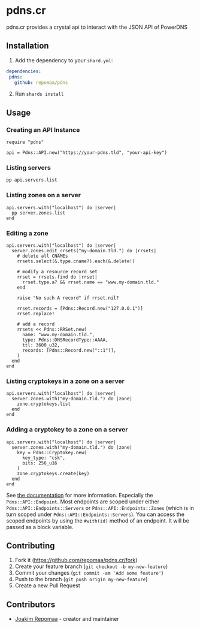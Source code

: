 # pdns.cr

pdns.cr provides a crystal api to interact with the JSON API of PowerDNS

## Installation

1. Add the dependency to your `shard.yml`:

```yaml
dependencies:
 pdns:
   github: repomaa/pdns
```

2. Run `shards install`

## Usage

### Creating an API Instance

```crystal
require "pdns"

api = Pdns::API.new("https://your-pdns.tld", "your-api-key")
```

### Listing servers

```crystal
pp api.servers.list
```

### Listing zones on a server

```crystal
api.servers.with("localhost") do |server|
  pp server.zones.list
end
```

### Editing a zone

```crystal
api.servers.with("localhost") do |server|
  server.zones.edit_rrsets("my-domain.tld.") do |rrsets|
    # delete all CNAMEs
    rrsets.select(&.type.cname?).each(&.delete!)

    # modify a resource record set
    rrset = rrsets.find do |rrset|
      rrset.type.a? && rrset.name == "www.my-domain.tld."
    end

    raise "No such A record" if rrset.nil?

    rrset.records = [Pdns::Record.new("127.0.0.1")]
    rrset.replace!

    # add a record
    rrsets << Pdns::RRSet.new(
      name: "www.my-domain.tld.",
      type: Pdns::DNSRecordType::AAAA,
      ttl: 3600_u32,
      records: [Pdns::Record.new("::1")],
    )
  end
end
```

### Listing cryptokeys in a zone on a server

```crystal
api.servers.with("localhost") do |server|
  server.zones.with("my-domain.tld.") do |zone|
    zone.cryptokeys.list
  end
end
```

### Adding a cryptokey to a zone on a server

```crystal
api.servers.with("localhost") do |server|
  server.zones.with("my-domain.tld.") do |zone|
    key = Pdns::Cryptokey.new(
      key_type: "csk",
      bits: 256_u16
    )
    zone.cryptokeys.create(key)
  end
end
```

See [the documentation](https://repomaa.github.io/pdns.cr) for more information.
Especially the `Pdns::API::Endpoint`. Most endpoints are scoped under either
`Pdns::API::Endpoints::Servers` or `Pdns::API::Endpoints::Zones` (which is in turn
scoped under `Pdns::API::Endpoints::Servers`). You can access the scoped
endpoints by using the `#with(id)` method of an endpoint. It will be passed as a
block variable.

## Contributing

1. Fork it (<https://github.com/repomaa/pdns.cr/fork>)
2. Create your feature branch (`git checkout -b my-new-feature`)
3. Commit your changes (`git commit -am 'Add some feature'`)
4. Push to the branch (`git push origin my-new-feature`)
5. Create a new Pull Request

## Contributors

- [Joakim Repomaa](https://github.com/repomaa) - creator and maintainer
